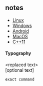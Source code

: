 ## notes
- [Linux](https://github.com/bacchus/notes/blob/master/linuxnote.md "Linux tricks")
- [Windows](https://github.com/bacchus/notes/blob/master/winnote.md "Windows")
- [Android](https://github.com/bacchus/notes/blob/master/droidnote.md "Android dev")
- [MacOS](https://github.com/bacchus/notes/blob/master/macnote.md "MacOS")
- [C++11](https://github.com/bacchus/notes/blob/master/c%2B%2B11.md "C++11 FAQ")

#### Typography
\<replaced text\>  
\[optional text\]

    exact command

